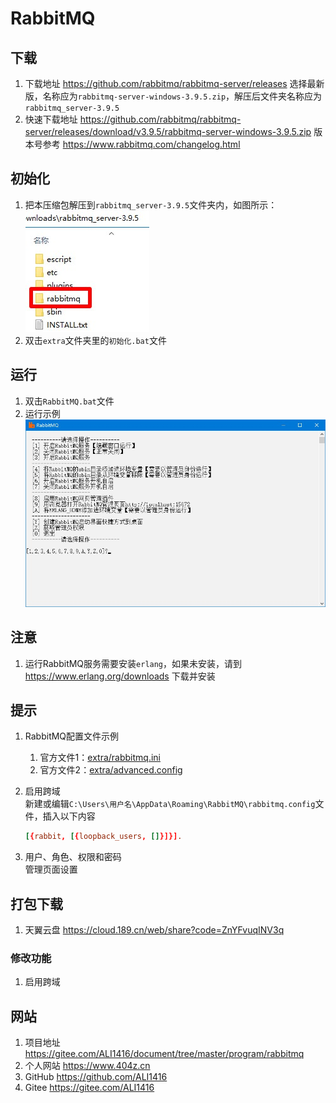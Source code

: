 # RabbitMQ

## 下载

1. 下载地址 <https://github.com/rabbitmq/rabbitmq-server/releases> 选择最新版，名称应为`rabbitmq-server-windows-3.9.5.zip`，解压后文件夹名称应为`rabbitmq_server-3.9.5`
2. 快速下载地址 <https://github.com/rabbitmq/rabbitmq-server/releases/download/v3.9.5/rabbitmq-server-windows-3.9.5.zip> 版本号参考 <https://www.rabbitmq.com/changelog.html>

## 初始化

1. 把本压缩包解压到`rabbitmq_server-3.9.5`文件夹内，如图所示：  
![初始化示例](img/初始化示例.jpg)
2. 双击`extra`文件夹里的`初始化.bat`文件

## 运行

1. 双击`RabbitMQ.bat`文件
2. 运行示例  
![运行示例](img/运行示例.jpg)

## 注意

1. 运行RabbitMQ服务需要安装`erlang`，如果未安装，请到 <https://www.erlang.org/downloads> 下载并安装

## 提示

1. RabbitMQ配置文件示例
   1. 官方文件1：[extra/rabbitmq.ini](extra/rabbitmq.ini)
   2. 官方文件2：[extra/advanced.config](extra/advanced.config)
2. 启用跨域  
   新建或编辑`C:\Users\用户名\AppData\Roaming\RabbitMQ\rabbitmq.config`文件，插入以下内容

   ```conf
   [{rabbit, [{loopback_users, []}]}].
   ```

3. 用户、角色、权限和密码  
   管理页面设置

## 打包下载

1. 天翼云盘 <https://cloud.189.cn/web/share?code=ZnYFvuqINV3q>

### 修改功能

1. 启用跨域

## 网站

1. 项目地址 <https://gitee.com/ALI1416/document/tree/master/program/rabbitmq>
2. 个人网站 <https://www.404z.cn>
3. GitHub <https://github.com/ALI1416>
4. Gitee <https://gitee.com/ALI1416>
